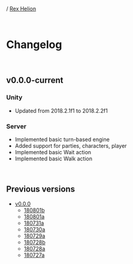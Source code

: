 / [Rex Helion](../)

<br>

# Changelog

<br>

## v0.0.0-current

### Unity

- Updated from 2018.2.1f1 to 2018.2.2f1

### Server

- Implemented basic turn-based engine
- Added support for parties, characters, player
- Implemented basic Wait action
- Implemented basic Walk action
  
<br>

## Previous versions

- [v0.0.0](v0-0-0/)
  - [180801b](v0-0-0/180801b/)
  - [180801a](v0-0-0/180801a/)
  - [180731a](v0-0-0/180731a/)
  - [180730a](v0-0-0/180730a/)
  - [180729a](v0-0-0/180729a/)
  - [180728b](v0-0-0/180728b/)
  - [180728a](v0-0-0/180728a/)
  - [180727a](v0-0-0/180727a/)

<br>
<br>
<br>
